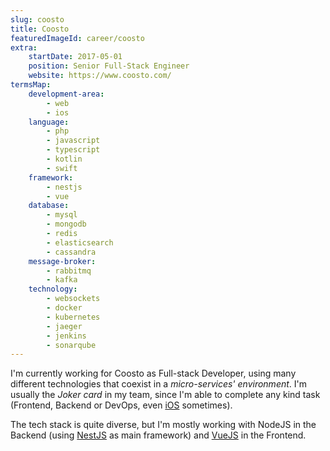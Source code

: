 ```yaml
---
slug: coosto
title: Coosto
featuredImageId: career/coosto
extra:
    startDate: 2017-05-01
    position: Senior Full-Stack Engineer
    website: https://www.coosto.com/
termsMap:
    development-area:
        - web
        - ios
    language:
        - php
        - javascript
        - typescript
        - kotlin
        - swift
    framework:
        - nestjs
        - vue
    database:
        - mysql
        - mongodb
        - redis
        - elasticsearch
        - cassandra
    message-broker:
        - rabbitmq
        - kafka
    technology:
        - websockets
        - docker
        - kubernetes
        - jaeger
        - jenkins
        - sonarqube
---
```


I'm currently working for Coosto as Full-stack Developer, using many different technologies that coexist in a _micro-services' environment_. I'm usually the _Joker card_ in my team, since I'm able to complete any kind task (Frontend, Backend or DevOps, even [iOS](ios) sometimes).

The tech stack is quite diverse, but I'm mostly working with NodeJS in the Backend (using [NestJS](nestjs) as main framework) and [VueJS](vue) in the Frontend.
